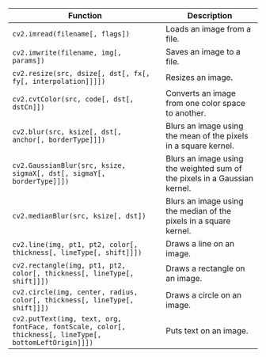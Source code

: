 | Function                                | Description                                                                                     |
|-----------------------------------------|-------------------------------------------------------------------------------------------------|
| `cv2.imread(filename[, flags])`         | Loads an image from a file.                                                                     |
| `cv2.imwrite(filename, img[, params])`  | Saves an image to a file.                                                                       |
| `cv2.resize(src, dsize[, dst[, fx[, fy[, interpolation]]]])` | Resizes an image.                                                                            |
| `cv2.cvtColor(src, code[, dst[, dstCn]])` | Converts an image from one color space to another.                                              |
| `cv2.blur(src, ksize[, dst[, anchor[, borderType]]])`      | Blurs an image using the mean of the pixels in a square kernel.                              |
| `cv2.GaussianBlur(src, ksize, sigmaX[, dst[, sigmaY[, borderType]]])` | Blurs an image using the weighted sum of the pixels in a Gaussian kernel.                 |
| `cv2.medianBlur(src, ksize[, dst])`    | Blurs an image using the median of the pixels in a square kernel.                              |
| `cv2.line(img, pt1, pt2, color[, thickness[, lineType[, shift]]])` | Draws a line on an image.                                                                   |
| `cv2.rectangle(img, pt1, pt2, color[, thickness[, lineType[, shift]]])` | Draws a rectangle on an image.                                                              |
| `cv2.circle(img, center, radius, color[, thickness[, lineType[, shift]]])` | Draws a circle on an image.                                                                 |
| `cv2.putText(img, text, org, fontFace, fontScale, color[, thickness[, lineType[, bottomLeftOrigin]]])` | Puts text on an image.                                                                      |
